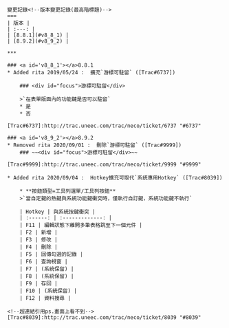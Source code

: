     變更記錄<!--版本變更記錄(最高階標題)-->
    ===
    | 版本 |
    | :---: |
    | [8.8.1](#v8_8_1) |
    | [8.9.2](#v8_9_2) |

    ***

    ### <a id='v8_8_1'></a>8.8.1
    * Added rita 2019/05/24 :  擴充`游標可駐留` ([Trac#6737])

        ### <div id="focus">游標可駐留</div>

        >`在表單版面內的功能鍵是否可以駐留`
        * 是
        * 否

    [Trac#6737]:http://trac.uneec.com/trac/neco/ticket/6737 "#6737"

    ### <a id='v8_9_2'></a>8.9.2
    * Removed rita 2020/09/01 :  刪除`游標可駐留` ([Trac#9999])
        ### ~~<div id="focus">游標可駐留</div>~~

    [Trac#9999]:http://trac.uneec.com/trac/neco/ticket/9999 "#9999"

    * Added rita 2020/09/04 :  Hotkey擴充可取代`系統專用Hotkey` ([Trac#8039])

        * **按鈕類型=工具列選單/工具列按鈕**
        >`當自定鍵的熱鍵與系統功能鍵衝突時，僅執行自訂鍵，系統功能鍵不執行`

        | Hotkey | 與系統按鍵衝突 |
        | :------: | :-------------: |
        | F11 | 編輯狀態下離開多筆表格跳至下一個元件 |
        | F2 | 新增 |
        | F3 | 修改 |
        | F4 | 刪除 |
        | F5 | 回傳勾選的記錄 |
        | F6 | 查詢視窗 |
        | F7 | (系統保留) |
        | F8 | (系統保留) |
        | F9 | 存回 |
        | F10 | (系統保留) |
        | F12 | 資料搜尋 |

    <!--超連結引用ps.畫面上看不到-->
    [Trac#8039]:http://trac.uneec.com/trac/neco/ticket/8039 "#8039"





